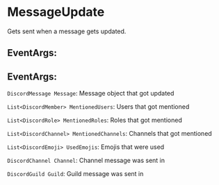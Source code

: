 MessageUpdate
=============
Gets sent when a message gets updated.

## EventArgs:
## EventArgs:
`DiscordMessage Message`: Message object that got updated

`List<DiscordMember> MentionedUsers`: Users that got mentioned

`List<DiscordRole> MentionedRoles`: Roles that got mentioned

`List<DiscordChannel> MentionedChannels`: Channels that got mentioned

`List<DiscordEmoji> UsedEmojis`: Emojis that were used

`DiscordChannel Channel`: Channel message was sent in

`DiscordGuild Guild`: Guild message was sent in
